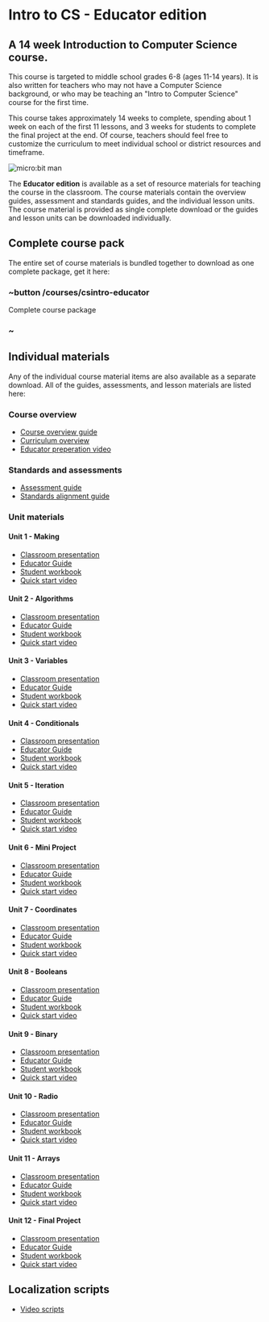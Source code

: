 # Intro to CS - Educator edition

## A 14 week Introduction to Computer Science course.

This course is targeted to middle school grades 6-8 (ages 11-14 years).  It is also written for teachers who may not have a Computer Science background, or who may be teaching an "Intro to Computer Science" course for the first time.

This course takes approximately 14 weeks to complete, spending about 1 week on each of the first 11 lessons, and 3 weeks for students to complete the final project at the end.  Of course, teachers should feel free to customize the curriculum to meet individual school or district resources and timeframe.

![micro:bit man](/static/courses/csintro-educator.jpg)

The **Educator edition** is available as a set of resource materials for teaching the course in the classroom. The course materials contain the overview guides, assessment and standards guides, and the individual lesson units. The course material is provided as single complete download or the guides and lesson units can be downloaded individually.

## Complete course pack

The entire set of course materials is bundled together to download as one complete package, get it here:

### ~button /courses/csintro-educator

Complete course package

### ~

## Individual materials

Any of the individual course material items are also available as a separate download. All of the guides, assessments, and lesson materials are listed here:

### Course overview

* [Course overview guide](https://onedrive.live.com/view.aspx?cid=cd2e5904969cf22d&page=view&resid=CD2E5904969CF22D!219&parId=CD2E5904969CF22D!214&authkey=!AI5-TNis0k4nZFo&app=Word)
* [Curriculum overview](https://onedrive.live.com/view.aspx?cid=cd2e5904969cf22d&page=view&resid=CD2E5904969CF22D!218&parId=CD2E5904969CF22D!214&authkey=!AI5-TNis0k4nZFo&app=Word)
* [Educator preperation video](https://onedrive.live.com/?authkey=%21AI5%2DTNis0k4nZFo&cid=CD2E5904969CF22D&id=CD2E5904969CF22D%21220&parId=CD2E5904969CF22D%21214&o=OneUp)

### Standards and assessments

* [Assessment guide](https://onedrive.live.com/view.aspx?cid=cd2e5904969cf22d&page=view&resid=CD2E5904969CF22D!221&parId=CD2E5904969CF22D!215&authkey=!AI5-TNis0k4nZFo&app=Word)
* [Standards alignment guide](https://onedrive.live.com/view.aspx?cid=cd2e5904969cf22d&page=view&resid=CD2E5904969CF22D!222&parId=CD2E5904969CF22D!215&authkey=!AI5-TNis0k4nZFo&app=Word)

### Unit materials

#### Unit 1 - Making

* [Classroom presentation](https://onedrive.live.com/view.aspx?cid=cd2e5904969cf22d&page=view&resid=CD2E5904969CF22D!250&parId=CD2E5904969CF22D!236&authkey=!AI5-TNis0k4nZFo&app=PowerPoint)
* [Educator Guide](https://onedrive.live.com/view.aspx?cid=cd2e5904969cf22d&page=view&resid=CD2E5904969CF22D!248&parId=CD2E5904969CF22D!236&authkey=!AI5-TNis0k4nZFo&app=Word)
* [Student workbook](https://onedrive.live.com/view.aspx?cid=cd2e5904969cf22d&page=view&resid=CD2E5904969CF22D!249&parId=CD2E5904969CF22D!236&authkey=!AI5-TNis0k4nZFo&app=Word)
* [Quick start video](https://onedrive.live.com/?authkey=%21AI5%2DTNis0k4nZFo&cid=CD2E5904969CF22D&id=CD2E5904969CF22D%21251&parId=CD2E5904969CF22D%21236&o=OneUp)

#### Unit 2 - Algorithms

* [Classroom presentation](https://onedrive.live.com/view.aspx?cid=cd2e5904969cf22d&page=view&resid=CD2E5904969CF22D!254&parId=CD2E5904969CF22D!237&authkey=!AI5-TNis0k4nZFo&app=PowerPoint)
* [Educator Guide](https://onedrive.live.com/view.aspx?cid=cd2e5904969cf22d&page=view&resid=CD2E5904969CF22D!252&parId=CD2E5904969CF22D!237&authkey=!AI5-TNis0k4nZFo&app=Word)
* [Student workbook](https://onedrive.live.com/view.aspx?cid=cd2e5904969cf22d&page=view&resid=CD2E5904969CF22D!253&parId=CD2E5904969CF22D!237&authkey=!AI5-TNis0k4nZFo&app=Word)
* [Quick start video](https://onedrive.live.com/?authkey=%21AI5%2DTNis0k4nZFo&cid=CD2E5904969CF22D&id=CD2E5904969CF22D%21255&parId=CD2E5904969CF22D%21237&o=OneUp)

#### Unit 3 - Variables

* [Classroom presentation](https://onedrive.live.com/view.aspx?cid=cd2e5904969cf22d&page=view&resid=CD2E5904969CF22D!258&parId=CD2E5904969CF22D!238&authkey=!AI5-TNis0k4nZFo&app=PowerPoint)
* [Educator Guide](https://onedrive.live.com/view.aspx?cid=cd2e5904969cf22d&page=view&resid=CD2E5904969CF22D!256&parId=CD2E5904969CF22D!238&authkey=!AI5-TNis0k4nZFo&app=Word)
* [Student workbook](https://onedrive.live.com/view.aspx?cid=cd2e5904969cf22d&page=view&resid=CD2E5904969CF22D!257&parId=CD2E5904969CF22D!238&authkey=!AI5-TNis0k4nZFo&app=Word)
* [Quick start video](https://onedrive.live.com/?authkey=%21AI5%2DTNis0k4nZFo&cid=CD2E5904969CF22D&id=CD2E5904969CF22D%21259&parId=CD2E5904969CF22D%21238&o=OneUp)

#### Unit 4 - Conditionals

* [Classroom presentation](https://onedrive.live.com/view.aspx?cid=cd2e5904969cf22d&page=view&resid=CD2E5904969CF22D!262&parId=CD2E5904969CF22D!239&authkey=!AI5-TNis0k4nZFo&app=PowerPoint)
* [Educator Guide](https://onedrive.live.com/view.aspx?cid=cd2e5904969cf22d&page=view&resid=CD2E5904969CF22D!260&parId=CD2E5904969CF22D!239&authkey=!AI5-TNis0k4nZFo&app=Word)
* [Student workbook](https://onedrive.live.com/view.aspx?cid=cd2e5904969cf22d&page=view&resid=CD2E5904969CF22D!261&parId=CD2E5904969CF22D!239&authkey=!AI5-TNis0k4nZFo&app=Word)
* [Quick start video](https://onedrive.live.com/?authkey=%21AI5%2DTNis0k4nZFo&cid=CD2E5904969CF22D&id=CD2E5904969CF22D%21263&parId=CD2E5904969CF22D%21239&o=OneUp)

#### Unit 5 - Iteration

* [Classroom presentation](https://onedrive.live.com/view.aspx?cid=cd2e5904969cf22d&page=view&resid=CD2E5904969CF22D!266&parId=CD2E5904969CF22D!240&authkey=!AI5-TNis0k4nZFo&app=PowerPoint)
* [Educator Guide](https://onedrive.live.com/view.aspx?cid=cd2e5904969cf22d&page=view&resid=CD2E5904969CF22D!264&parId=CD2E5904969CF22D!240&authkey=!AI5-TNis0k4nZFo&app=Word)
* [Student workbook](https://onedrive.live.com/view.aspx?cid=cd2e5904969cf22d&page=view&resid=CD2E5904969CF22D!265&parId=CD2E5904969CF22D!240&authkey=!AI5-TNis0k4nZFo&app=Word)
* [Quick start video](https://onedrive.live.com/?authkey=%21AI5%2DTNis0k4nZFo&cid=CD2E5904969CF22D&id=CD2E5904969CF22D%21267&parId=CD2E5904969CF22D%21240&o=OneUp)

#### Unit 6 - Mini Project

* [Classroom presentation](https://onedrive.live.com/view.aspx?cid=cd2e5904969cf22d&page=view&resid=CD2E5904969CF22D!270&parId=CD2E5904969CF22D!241&authkey=!AI5-TNis0k4nZFo&app=PowerPoint)
* [Educator Guide](https://onedrive.live.com/view.aspx?cid=cd2e5904969cf22d&page=view&resid=CD2E5904969CF22D!268&parId=CD2E5904969CF22D!241&authkey=!AI5-TNis0k4nZFo&app=Word)
* [Student workbook](https://onedrive.live.com/view.aspx?cid=cd2e5904969cf22d&page=view&resid=CD2E5904969CF22D!269&parId=CD2E5904969CF22D!241&authkey=!AI5-TNis0k4nZFo&app=Word)
* [Quick start video](https://onedrive.live.com/?authkey=%21AI5%2DTNis0k4nZFo&cid=CD2E5904969CF22D&id=CD2E5904969CF22D%21271&parId=CD2E5904969CF22D%21241&o=OneUp)

#### Unit 7 - Coordinates

* [Classroom presentation](https://onedrive.live.com/view.aspx?cid=cd2e5904969cf22d&page=view&resid=CD2E5904969CF22D!274&parId=CD2E5904969CF22D!242&authkey=!AI5-TNis0k4nZFo&app=PowerPoint)
* [Educator Guide](https://onedrive.live.com/view.aspx?cid=cd2e5904969cf22d&page=view&resid=CD2E5904969CF22D!272&parId=CD2E5904969CF22D!242&authkey=!AI5-TNis0k4nZFo&app=Word)
* [Student workbook](https://onedrive.live.com/view.aspx?cid=cd2e5904969cf22d&page=view&resid=CD2E5904969CF22D!273&parId=CD2E5904969CF22D!242&authkey=!AI5-TNis0k4nZFo&app=Word)
* [Quick start video](https://onedrive.live.com/?authkey=%21AI5%2DTNis0k4nZFo&cid=CD2E5904969CF22D&id=CD2E5904969CF22D%21275&parId=CD2E5904969CF22D%21242&o=OneUp)

#### Unit 8 - Booleans

* [Classroom presentation](https://onedrive.live.com/view.aspx?cid=cd2e5904969cf22d&page=view&resid=CD2E5904969CF22D!278&parId=CD2E5904969CF22D!243&authkey=!AI5-TNis0k4nZFo&app=PowerPoint)
* [Educator Guide](https://onedrive.live.com/view.aspx?cid=cd2e5904969cf22d&page=view&resid=CD2E5904969CF22D!276&parId=CD2E5904969CF22D!243&authkey=!AI5-TNis0k4nZFo&app=Word)
* [Student workbook](https://onedrive.live.com/view.aspx?cid=cd2e5904969cf22d&page=view&resid=CD2E5904969CF22D!277&parId=CD2E5904969CF22D!243&authkey=!AI5-TNis0k4nZFo&app=Word)
* [Quick start video](https://onedrive.live.com/?authkey=%21AI5%2DTNis0k4nZFo&cid=CD2E5904969CF22D&id=CD2E5904969CF22D%21279&parId=CD2E5904969CF22D%21243&o=OneUp)

#### Unit 9 - Binary

* [Classroom presentation](https://onedrive.live.com/view.aspx?cid=cd2e5904969cf22d&page=view&resid=CD2E5904969CF22D!282&parId=CD2E5904969CF22D!244&authkey=!AI5-TNis0k4nZFo&app=PowerPoint)
* [Educator Guide](https://onedrive.live.com/view.aspx?cid=cd2e5904969cf22d&page=view&resid=CD2E5904969CF22D!280&parId=CD2E5904969CF22D!244&authkey=!AI5-TNis0k4nZFo&app=Word)
* [Student workbook](https://onedrive.live.com/view.aspx?cid=cd2e5904969cf22d&page=view&resid=CD2E5904969CF22D!281&parId=CD2E5904969CF22D!244&authkey=!AI5-TNis0k4nZFo&app=Word)
* [Quick start video](https://onedrive.live.com/?authkey=%21AI5%2DTNis0k4nZFo&cid=CD2E5904969CF22D&id=CD2E5904969CF22D%21283&parId=CD2E5904969CF22D%21244&o=OneUp)

#### Unit 10 - Radio

* [Classroom presentation](https://onedrive.live.com/view.aspx?cid=cd2e5904969cf22d&page=view&resid=CD2E5904969CF22D!286&parId=CD2E5904969CF22D!245&authkey=!AI5-TNis0k4nZFo&app=PowerPoint)
* [Educator Guide](https://onedrive.live.com/view.aspx?cid=cd2e5904969cf22d&page=view&resid=CD2E5904969CF22D!284&parId=CD2E5904969CF22D!245&authkey=!AI5-TNis0k4nZFo&app=Word)
* [Student workbook](https://onedrive.live.com/view.aspx?cid=cd2e5904969cf22d&page=view&resid=CD2E5904969CF22D!285&parId=CD2E5904969CF22D!245&authkey=!AI5-TNis0k4nZFo&app=Word)
* [Quick start video](https://onedrive.live.com/?authkey=%21AI5%2DTNis0k4nZFo&cid=CD2E5904969CF22D&id=CD2E5904969CF22D%21287&parId=CD2E5904969CF22D%21245&o=OneUp)

#### Unit 11 - Arrays

* [Classroom presentation](https://onedrive.live.com/view.aspx?cid=cd2e5904969cf22d&page=view&resid=CD2E5904969CF22D!290&parId=CD2E5904969CF22D!246&authkey=!AI5-TNis0k4nZFo&app=PowerPoint)
* [Educator Guide](https://onedrive.live.com/view.aspx?cid=cd2e5904969cf22d&page=view&resid=CD2E5904969CF22D!288&parId=CD2E5904969CF22D!246&authkey=!AI5-TNis0k4nZFo&app=Word)
* [Student workbook](https://onedrive.live.com/view.aspx?cid=cd2e5904969cf22d&page=view&resid=CD2E5904969CF22D!289&parId=CD2E5904969CF22D!246&authkey=!AI5-TNis0k4nZFo&app=Word)
* [Quick start video](https://onedrive.live.com/?authkey=%21AI5%2DTNis0k4nZFo&cid=CD2E5904969CF22D&id=CD2E5904969CF22D%21291&parId=CD2E5904969CF22D%21246&o=OneUp)

#### Unit 12 - Final Project

* [Classroom presentation](https://onedrive.live.com/view.aspx?cid=cd2e5904969cf22d&page=view&resid=CD2E5904969CF22D!294&parId=CD2E5904969CF22D!247&authkey=!AI5-TNis0k4nZFo&app=PowerPoint)
* [Educator Guide](https://onedrive.live.com/view.aspx?cid=cd2e5904969cf22d&page=view&resid=CD2E5904969CF22D!292&parId=CD2E5904969CF22D!247&authkey=!AI5-TNis0k4nZFo&app=Word)
* [Student workbook](https://onedrive.live.com/view.aspx?cid=cd2e5904969cf22d&page=view&resid=CD2E5904969CF22D!293&parId=CD2E5904969CF22D!247&authkey=!AI5-TNis0k4nZFo&app=Word)
* [Quick start video](https://onedrive.live.com/?authkey=%21AI5%2DTNis0k4nZFo&cid=CD2E5904969CF22D&id=CD2E5904969CF22D%21295&parId=CD2E5904969CF22D%21247&o=OneUp)

## Localization scripts

* [Video scripts](https://onedrive.live.com/?authkey=%21AI5%2DTNis0k4nZFo&id=CD2E5904969CF22D%21217&cid=CD2E5904969CF22D)